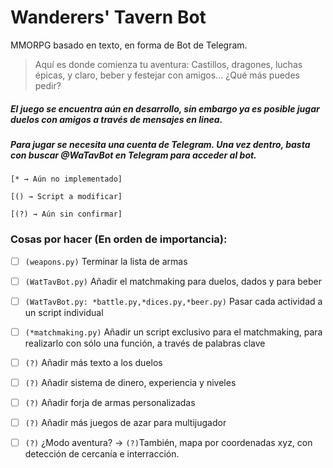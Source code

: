 # Wanderers' Tavern Bot

MMORPG basado en texto, en forma de Bot de Telegram.
> Aquí es donde comienza tu aventura: Castillos, dragones, luchas épicas, y claro, beber y festejar con amigos... ¿Qué más puedes pedir?

##### El juego se encuentra aún en desarrollo, sin embargo ya es posible jugar duelos con amigos a través de mensajes en linea.

##### Para jugar se necesita una cuenta de Telegram. Una vez dentro, basta con buscar @WaTavBot en Telegram para acceder al bot.




`[* → Aún no implementado]`

`[() → Script a modificar]`

`[(?) → Aún sin confirmar]`

### Cosas por hacer (En orden de importancia):

* [ ] `(weapons.py)` Terminar la lista de armas

* [ ] `(WatTavBot.py)` Añadir el matchmaking para duelos, dados y para beber

* [ ] `(WatTavBot.py: *battle.py,*dices.py,*beer.py)` Pasar cada actividad a un script individual

* [ ] `(*matchmaking.py)` Añadir un script exclusivo para el matchmaking, para realizarlo con sólo una función, a través de palabras clave

* [ ] `(?)` Añadir más texto a los duelos

* [ ] `(?)` Añadir sistema de dinero, experiencia y niveles

* [ ] `(?)` Añadir forja de armas personalizadas

* [ ] `(?)` Añadir más juegos de azar para multijugador

* [ ] `(?)` ¿Modo aventura? → `(?)`También, mapa por coordenadas xyz, con detección de cercanía e interracción.

